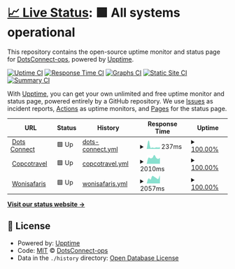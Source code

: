 # [📈 Live Status](https://DotsConnect-ops.github.io/uptime): <!--live status--> **🟩 All systems operational**

This repository contains the open-source uptime monitor and status page for [DotsConnect-ops](https://DotsConnect-ops.github.io/uptime), powered by [Upptime](https://github.com/upptime/upptime).

[![Uptime CI](https://github.com/DotsConnect-ops/uptime/workflows/Uptime%20CI/badge.svg)](https://github.com/upptime/upptime/actions?query=workflow%3A%22Uptime+CI%22)
[![Response Time CI](https://github.com/DotsConnect-ops/uptime/workflows/Response%20Time%20CI/badge.svg)](https://github.com/upptime/upptime/actions?query=workflow%3A%22Response+Time+CI%22)
[![Graphs CI](https://github.com/DotsConnect-ops/uptime/workflows/Graphs%20CI/badge.svg)](https://github.com/upptime/upptime/actions?query=workflow%3A%22Graphs+CI%22)
[![Static Site CI](https://github.com/DotsConnect-ops/uptime/workflows/Static%20Site%20CI/badge.svg)](https://github.com/upptime/upptime/actions?query=workflow%3A%22Static+Site+CI%22)
[![Summary CI](https://github.com/DotsConnect-ops/uptime/workflows/Summary%20CI/badge.svg)](https://github.com/upptime/upptime/actions?query=workflow%3A%22Summary+CI%22)

With [Upptime](https://upptime.js.org), you can get your own unlimited and free uptime monitor and status page, powered entirely by a GitHub repository. We use [Issues](https://github.com/DotsConnect-ops/uptime/issues) as incident reports, [Actions](https://github.com/DotsConnect-ops/uptime/actions) as uptime monitors, and [Pages](https://DotsConnect-ops.github.io/uptime) for the status page.

<!--start: status pages-->
<!-- This summary is generated by Upptime (https://github.com/upptime/upptime) -->
<!-- Do not edit this manually, your changes will be overwritten -->
<!-- prettier-ignore -->
| URL | Status | History | Response Time | Uptime |
| --- | ------ | ------- | ------------- | ------ |
| <img alt="" src="https://www.dotsconnect.be/favicon.ico" height="13"> [Dots Connect](https://www.dotsconnect.be) | 🟩 Up | [dots-connect.yml](https://github.com/DotsConnect-ops/uptime/commits/HEAD/history/dots-connect.yml) | <details><summary><img alt="Response time graph" src="./graphs/dots-connect/response-time-week.png" height="20"> 237ms</summary><br><a href="https://DotsConnect-ops.github.io/uptime/history/dots-connect"><img alt="Response time 681" src="https://img.shields.io/endpoint?url=https%3A%2F%2Fraw.githubusercontent.com%2FDotsConnect-ops%2Fuptime%2FHEAD%2Fapi%2Fdots-connect%2Fresponse-time.json"></a><br><a href="https://DotsConnect-ops.github.io/uptime/history/dots-connect"><img alt="24-hour response time 304" src="https://img.shields.io/endpoint?url=https%3A%2F%2Fraw.githubusercontent.com%2FDotsConnect-ops%2Fuptime%2FHEAD%2Fapi%2Fdots-connect%2Fresponse-time-day.json"></a><br><a href="https://DotsConnect-ops.github.io/uptime/history/dots-connect"><img alt="7-day response time 237" src="https://img.shields.io/endpoint?url=https%3A%2F%2Fraw.githubusercontent.com%2FDotsConnect-ops%2Fuptime%2FHEAD%2Fapi%2Fdots-connect%2Fresponse-time-week.json"></a><br><a href="https://DotsConnect-ops.github.io/uptime/history/dots-connect"><img alt="30-day response time 474" src="https://img.shields.io/endpoint?url=https%3A%2F%2Fraw.githubusercontent.com%2FDotsConnect-ops%2Fuptime%2FHEAD%2Fapi%2Fdots-connect%2Fresponse-time-month.json"></a><br><a href="https://DotsConnect-ops.github.io/uptime/history/dots-connect"><img alt="1-year response time 681" src="https://img.shields.io/endpoint?url=https%3A%2F%2Fraw.githubusercontent.com%2FDotsConnect-ops%2Fuptime%2FHEAD%2Fapi%2Fdots-connect%2Fresponse-time-year.json"></a></details> | <details><summary><a href="https://DotsConnect-ops.github.io/uptime/history/dots-connect">100.00%</a></summary><a href="https://DotsConnect-ops.github.io/uptime/history/dots-connect"><img alt="All-time uptime 100.00%" src="https://img.shields.io/endpoint?url=https%3A%2F%2Fraw.githubusercontent.com%2FDotsConnect-ops%2Fuptime%2FHEAD%2Fapi%2Fdots-connect%2Fuptime.json"></a><br><a href="https://DotsConnect-ops.github.io/uptime/history/dots-connect"><img alt="24-hour uptime 100.00%" src="https://img.shields.io/endpoint?url=https%3A%2F%2Fraw.githubusercontent.com%2FDotsConnect-ops%2Fuptime%2FHEAD%2Fapi%2Fdots-connect%2Fuptime-day.json"></a><br><a href="https://DotsConnect-ops.github.io/uptime/history/dots-connect"><img alt="7-day uptime 100.00%" src="https://img.shields.io/endpoint?url=https%3A%2F%2Fraw.githubusercontent.com%2FDotsConnect-ops%2Fuptime%2FHEAD%2Fapi%2Fdots-connect%2Fuptime-week.json"></a><br><a href="https://DotsConnect-ops.github.io/uptime/history/dots-connect"><img alt="30-day uptime 100.00%" src="https://img.shields.io/endpoint?url=https%3A%2F%2Fraw.githubusercontent.com%2FDotsConnect-ops%2Fuptime%2FHEAD%2Fapi%2Fdots-connect%2Fuptime-month.json"></a><br><a href="https://DotsConnect-ops.github.io/uptime/history/dots-connect"><img alt="1-year uptime 100.00%" src="https://img.shields.io/endpoint?url=https%3A%2F%2Fraw.githubusercontent.com%2FDotsConnect-ops%2Fuptime%2FHEAD%2Fapi%2Fdots-connect%2Fuptime-year.json"></a></details>
| <img alt="" src="https://www.copcotravel.be/favicon.ico" height="13"> [Copcotravel](https://www.copcotravel.be) | 🟩 Up | [copcotravel.yml](https://github.com/DotsConnect-ops/uptime/commits/HEAD/history/copcotravel.yml) | <details><summary><img alt="Response time graph" src="./graphs/copcotravel/response-time-week.png" height="20"> 2010ms</summary><br><a href="https://DotsConnect-ops.github.io/uptime/history/copcotravel"><img alt="Response time 2141" src="https://img.shields.io/endpoint?url=https%3A%2F%2Fraw.githubusercontent.com%2FDotsConnect-ops%2Fuptime%2FHEAD%2Fapi%2Fcopcotravel%2Fresponse-time.json"></a><br><a href="https://DotsConnect-ops.github.io/uptime/history/copcotravel"><img alt="24-hour response time 1697" src="https://img.shields.io/endpoint?url=https%3A%2F%2Fraw.githubusercontent.com%2FDotsConnect-ops%2Fuptime%2FHEAD%2Fapi%2Fcopcotravel%2Fresponse-time-day.json"></a><br><a href="https://DotsConnect-ops.github.io/uptime/history/copcotravel"><img alt="7-day response time 2010" src="https://img.shields.io/endpoint?url=https%3A%2F%2Fraw.githubusercontent.com%2FDotsConnect-ops%2Fuptime%2FHEAD%2Fapi%2Fcopcotravel%2Fresponse-time-week.json"></a><br><a href="https://DotsConnect-ops.github.io/uptime/history/copcotravel"><img alt="30-day response time 2188" src="https://img.shields.io/endpoint?url=https%3A%2F%2Fraw.githubusercontent.com%2FDotsConnect-ops%2Fuptime%2FHEAD%2Fapi%2Fcopcotravel%2Fresponse-time-month.json"></a><br><a href="https://DotsConnect-ops.github.io/uptime/history/copcotravel"><img alt="1-year response time 2141" src="https://img.shields.io/endpoint?url=https%3A%2F%2Fraw.githubusercontent.com%2FDotsConnect-ops%2Fuptime%2FHEAD%2Fapi%2Fcopcotravel%2Fresponse-time-year.json"></a></details> | <details><summary><a href="https://DotsConnect-ops.github.io/uptime/history/copcotravel">100.00%</a></summary><a href="https://DotsConnect-ops.github.io/uptime/history/copcotravel"><img alt="All-time uptime 100.00%" src="https://img.shields.io/endpoint?url=https%3A%2F%2Fraw.githubusercontent.com%2FDotsConnect-ops%2Fuptime%2FHEAD%2Fapi%2Fcopcotravel%2Fuptime.json"></a><br><a href="https://DotsConnect-ops.github.io/uptime/history/copcotravel"><img alt="24-hour uptime 100.00%" src="https://img.shields.io/endpoint?url=https%3A%2F%2Fraw.githubusercontent.com%2FDotsConnect-ops%2Fuptime%2FHEAD%2Fapi%2Fcopcotravel%2Fuptime-day.json"></a><br><a href="https://DotsConnect-ops.github.io/uptime/history/copcotravel"><img alt="7-day uptime 100.00%" src="https://img.shields.io/endpoint?url=https%3A%2F%2Fraw.githubusercontent.com%2FDotsConnect-ops%2Fuptime%2FHEAD%2Fapi%2Fcopcotravel%2Fuptime-week.json"></a><br><a href="https://DotsConnect-ops.github.io/uptime/history/copcotravel"><img alt="30-day uptime 100.00%" src="https://img.shields.io/endpoint?url=https%3A%2F%2Fraw.githubusercontent.com%2FDotsConnect-ops%2Fuptime%2FHEAD%2Fapi%2Fcopcotravel%2Fuptime-month.json"></a><br><a href="https://DotsConnect-ops.github.io/uptime/history/copcotravel"><img alt="1-year uptime 100.00%" src="https://img.shields.io/endpoint?url=https%3A%2F%2Fraw.githubusercontent.com%2FDotsConnect-ops%2Fuptime%2FHEAD%2Fapi%2Fcopcotravel%2Fuptime-year.json"></a></details>
| <img alt="" src="https://www.wonisafaris.be/favicon.ico" height="13"> [Wonisafaris](https://www.wonisafaris.be) | 🟩 Up | [wonisafaris.yml](https://github.com/DotsConnect-ops/uptime/commits/HEAD/history/wonisafaris.yml) | <details><summary><img alt="Response time graph" src="./graphs/wonisafaris/response-time-week.png" height="20"> 2057ms</summary><br><a href="https://DotsConnect-ops.github.io/uptime/history/wonisafaris"><img alt="Response time 1700" src="https://img.shields.io/endpoint?url=https%3A%2F%2Fraw.githubusercontent.com%2FDotsConnect-ops%2Fuptime%2FHEAD%2Fapi%2Fwonisafaris%2Fresponse-time.json"></a><br><a href="https://DotsConnect-ops.github.io/uptime/history/wonisafaris"><img alt="24-hour response time 2425" src="https://img.shields.io/endpoint?url=https%3A%2F%2Fraw.githubusercontent.com%2FDotsConnect-ops%2Fuptime%2FHEAD%2Fapi%2Fwonisafaris%2Fresponse-time-day.json"></a><br><a href="https://DotsConnect-ops.github.io/uptime/history/wonisafaris"><img alt="7-day response time 2057" src="https://img.shields.io/endpoint?url=https%3A%2F%2Fraw.githubusercontent.com%2FDotsConnect-ops%2Fuptime%2FHEAD%2Fapi%2Fwonisafaris%2Fresponse-time-week.json"></a><br><a href="https://DotsConnect-ops.github.io/uptime/history/wonisafaris"><img alt="30-day response time 2803" src="https://img.shields.io/endpoint?url=https%3A%2F%2Fraw.githubusercontent.com%2FDotsConnect-ops%2Fuptime%2FHEAD%2Fapi%2Fwonisafaris%2Fresponse-time-month.json"></a><br><a href="https://DotsConnect-ops.github.io/uptime/history/wonisafaris"><img alt="1-year response time 1700" src="https://img.shields.io/endpoint?url=https%3A%2F%2Fraw.githubusercontent.com%2FDotsConnect-ops%2Fuptime%2FHEAD%2Fapi%2Fwonisafaris%2Fresponse-time-year.json"></a></details> | <details><summary><a href="https://DotsConnect-ops.github.io/uptime/history/wonisafaris">100.00%</a></summary><a href="https://DotsConnect-ops.github.io/uptime/history/wonisafaris"><img alt="All-time uptime 100.00%" src="https://img.shields.io/endpoint?url=https%3A%2F%2Fraw.githubusercontent.com%2FDotsConnect-ops%2Fuptime%2FHEAD%2Fapi%2Fwonisafaris%2Fuptime.json"></a><br><a href="https://DotsConnect-ops.github.io/uptime/history/wonisafaris"><img alt="24-hour uptime 100.00%" src="https://img.shields.io/endpoint?url=https%3A%2F%2Fraw.githubusercontent.com%2FDotsConnect-ops%2Fuptime%2FHEAD%2Fapi%2Fwonisafaris%2Fuptime-day.json"></a><br><a href="https://DotsConnect-ops.github.io/uptime/history/wonisafaris"><img alt="7-day uptime 100.00%" src="https://img.shields.io/endpoint?url=https%3A%2F%2Fraw.githubusercontent.com%2FDotsConnect-ops%2Fuptime%2FHEAD%2Fapi%2Fwonisafaris%2Fuptime-week.json"></a><br><a href="https://DotsConnect-ops.github.io/uptime/history/wonisafaris"><img alt="30-day uptime 100.00%" src="https://img.shields.io/endpoint?url=https%3A%2F%2Fraw.githubusercontent.com%2FDotsConnect-ops%2Fuptime%2FHEAD%2Fapi%2Fwonisafaris%2Fuptime-month.json"></a><br><a href="https://DotsConnect-ops.github.io/uptime/history/wonisafaris"><img alt="1-year uptime 100.00%" src="https://img.shields.io/endpoint?url=https%3A%2F%2Fraw.githubusercontent.com%2FDotsConnect-ops%2Fuptime%2FHEAD%2Fapi%2Fwonisafaris%2Fuptime-year.json"></a></details>

<!--end: status pages-->

[**Visit our status website →**](https://DotsConnect-ops.github.io/uptime)

## 📄 License

- Powered by: [Upptime](https://github.com/upptime/upptime)
- Code: [MIT](./LICENSE) © [DotsConnect-ops](https://DotsConnect-ops.github.io/uptime)
- Data in the `./history` directory: [Open Database License](https://opendatacommons.org/licenses/odbl/1-0/)
